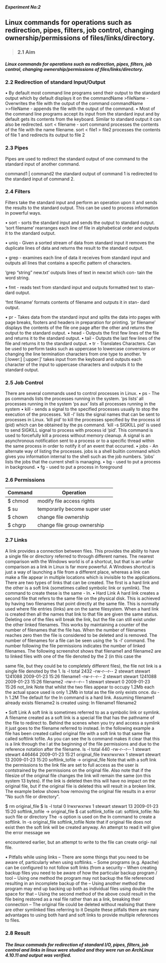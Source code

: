 
##### Experiment No:2

##   Linux commands for operations such as redirection, pipes, filters, job control, changing ownership/permissions of files/links/directory.

>  ### 2.1   Aim
#####  Linux commands for operations such as redirection, pipes, filters, job control, changing ownership/permissions of files/links/directory. 
### 2.2 Redirection of standard Input/Output

• By default most command line programs send their output to the standard
output which by default displays it on the
commandName >fileName -Overwrites the file with the output of
the command
commandName >>fileName - appends the file with the output of
the command.
• Most of the command line programs accept its input from the standard
input and by default gets its contents from the keyboard. Similar to
standard output it can also be redirected.
sort < filename - sort command processes the contents of the file with the
name filename.
sort < file1 > file2 processes the contents of file 1 and redirects its
output to file 2
    
  ### 2.3 Pipes

  Pipes are used to redirect the standard output of one command to the standard
input of another command.

command1 | command2 the standard output of command 1 is redirected to the standard input of command 2.

  ### 2.4 Filters
Filters take the standard input and perform an operation upon it and sends
the results to the standard output. This can be used to process information in
powerful ways.

• sort - sorts the standard input and sends the output to standard output.
‘sort filename’ rearranges each line of file in alphabetical order and
outputs it to the standard output.

• uniq - Given a sorted stream of data from standard input it removes the
duplicate lines of data and returns the result to the standard output.

• grep - examines each line of data it receives from standard input and
outputs all lines that contains a specific pattern of characters.

‘grep “string” new.txt’ outputs lines of text in new.txt which con-
tain the word string.

• fmt - reads text from standard input and outputs formatted text to stan-
dard output.

‘fmt filename’ formats contents of filename and outputs it in stan-
dard output.

• pr - Takes data from the standard input and splits the data into pages
with page breaks, footers and headers in preparation for printing.
‘pr filename’ displays the contents of the file one page after the
other and returns the output to the standard output.
• head - Outputs the first few lines of the file and returns it to the standard
output.
• tail - Outputs the last few lines of the file and returns it to the standard
output.
• tr - Translates Characters. Can be used to perform tasks such as uppercase
to lowercase conversions or changing the line termination characters from
one type to another.
‘tr [:lower:] [:upper:]’ takes input from the keyboard and outputs
each character of the input to uppercase characters and outputs it to the
standard output.


  ### 2.5 Job Control
There are several commands used to control processes in Linux.
• ps - The ps commands lists the processes running in the system.
‘ps lists’ all processes running in the system
‘ps aux’ lists all processes running in the system
• kill - sends a signal to the specified processes usually to stop the execution
of the processes. ‘kill -l’ lists the signal names that can be sent to
processes in Linux.
‘kill pid’ to kill the processes specified by the process id (pid) which
can be obtained by the ps command.
‘kill -s SIGKILL pid’ is used to send SIGKILL signal to process
with process id ‘pid’. This command is used to forcefully kill a process
without memory cleanup.
A signal is an asynchronous notification sent to a process or to a
specific thread within the same process in order to notify it of an event
that occurred.
• jobs - An alternate way of listing the processes. jobs is a shell builtin
command which gives you information internal to the shell such as the job
numbers.
‘jobs’ lists the jobs that the current shell is managing.
• bg - used to put a process in background.
• fg - used to put a process in foreground

  ### 2.6 Permissions
  | Command | Operation |
| ------ | ------ |
|  $ chmod | modify file access rights |
| $ su | temporarily become super user |
| $ chown | change file ownership |
| $ chgrp | change file group ownership |

### 2.7 Links

A link provides a connection between files. This provides the ability to have a
single file or directory referred to through different names.
The nearest comparison with the Windows world is of a shortcut, but that
is an unfair comparison as a link in Linux is far more powerful. A Windows
shortcut is just a way of launching a file from a different place, whereas a link
can make a file appear in multiple locations which is invisible to the applications.
There are two types of links that can be created. The first is a hard link
and the other is a soft link (sometimes called symbolic link or symlink). The
command to create these is the same - ln.
• Hard Link A hard link creates a second file that refers to the same file
on the physical disk. This is achieved by having two filenames that point
directly at the same file. This is normally used where file entries (links)
are on the same filesystem. When a hard link is created then all the
names that link to that file are given the same status. Deleting one of
the files will break the link, but the file can still exist under the other
linked filenames. This works by maintaining a counter of the number of
filenames that the file has. When the number of filenames reaches zero
then the file is considered to be deleted and is removed.
The number of filenames for a file can be seen using the ‘ls -l’ command.
The number following the file permissions indicates the number of linked
filenames. The following screenshot shows that filename1 and filename2
are to linked files with one of the file denoted by the 2 (in this case the


same file, but they could be to completely different files), the file not link
is a single file denoted by the 1.
ls -l
total 2432
-rw-r--r-- 2 stewart stewart 1241088 2009-01-23 15:26 filename1
-rw-r--r-- 2 stewart stewart 1241088 2009-01-23 15:26 filename2
-rw-r--r-- 1 stewart stewart 0 2009-01-23 15:26 not\_link
Note that whilst the two files appear to occupy 1.2Mb each the actual space used is only 1.2Mb in total as the file only exists once.
du -h
1.2M
The default for the ln command is a hard link. Assuming filename1 already exists filename2 is created using:
ln filename1 filename2

• Soft Link
	A soft link is sometimes referred to as a symbolic link or symlink. A
filename created as a soft link is a special file that has the pathname of
the file to redirect to. Behind the scenes when you try and access a symlink
it just goes to the filename referred to instead.
	In the following example a file has been created called original file with
a soft link to that same file called softlink tofile. As you can see the ls
command makes it clear that this is a link through the l at the beginning
of the file permissions and due to the reference notation after the filename.
ls -l
total 440
-rw-r--r-- 1 stewart stewart 446464 2009-01-23 15:21 original_file
lrwxrwxrwx 1 stewart stewart 13 2009-01-23 15:20 softlink_tofile -> original_file
Note that with a soft link the permissions to the link file are set to full access as the user is contstrained by the permissions on the original file. Also note that if the filesize of the original file changes the link will remain the same (on this system 13 bytes).
If the link is deleted then this will have no impact on the original file, but if the original file is deleted this will result in a broken link. The example below shows how removing the original file results in a error "No such file or directory".

$ rm original_file
$ ls -l
total 0
lrwxrwxrwx 1 stewart stewart 13 2009-01-23 15:20 softlink_tofile -> original_file
$ cat softlink_tofile
cat: softlink_tofile: No such file or directory
The -s option is used on the ln command to create a softlink.
ln -s original_file softlink_tofile
Note that if original file does not exist then the soft link will be
created anyway. An attempt to read it will give the error message we

encountered earlier, but an attempt to write to the file can create origi-
nal file.

• Pitfalls while using links
– There are some things that you need to be aware of, particularly
when using softlinks.
– Some programs (e.g. Apache) can be configured to not follow soft
links (from a security
– When creating backup files you need to be aware of how the particular
backup program / tool
– Using one method the program may not backup the file referenced
resulting in an incomplete backup of the
– Using another method the program may end up backing up both as
individual files using double the space for that
– Using the second method of the above could result in the file being
restored as a real file rather than as a link, breaking their connection
– The original file could be deleted without realising that there are
other symlinked files referring to it
Despite these pitfalls there are many advantages to using both hard
and soft links to provide multiple references to files.


  ### 2.8 Result
#####  The linux commads for redirection of standard I/O, pipes, filters, job control and links in linux were studied and they were run on ArchLinux 4.10.11 and output was verified.
